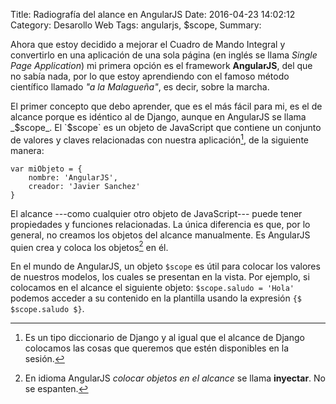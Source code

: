 Title: Radiografía del alance en AngularJS
Date: 2016-04-23 14:02:12
Category: Desarollo Web
Tags: angularjs, $scope,
Summary:

Ahora que estoy decidido a mejorar el Cuadro de Mando Integral y convertirlo en una aplicación de una sola página (en inglés se llama _Single Page Application_) mi primera opción es el framework __AngularJS__, del que no sabía nada, por lo que estoy aprendiendo con el famoso método científico llamado _"a la Malagueña"_, es decir, sobre la marcha.

El primer concepto que debo aprender, que es el más fácil para mi, es el de alcance porque es idéntico al de Django, aunque en AngularJS se llama _$scope_. El `$scope` es un objeto de JavaScript que contiene un conjunto de valores y claves relacionadas con nuestra aplicación[^1], de la siguiente manera:

    var miObjeto = { 
        nombre: 'AngularJS', 
        creador: 'Javier Sanchez' 
    }


[^1]: Es un tipo diccionario de Django y al igual que el alcance de Django colocamos las cosas que queremos que estén disponibles en la sesión. 

El alcance ---como cualquier otro objeto de JavaScript--- puede tener propiedades y funciones relacionadas. La única diferencia es que, por lo general, no creamos los objetos del alcance manualmente. Es AngularJS quien crea y coloca los objetos[^2] en él.

[^2]: En idioma AngularJS _colocar objetos en el alcance_ se llama __inyectar__. No se espanten.

En el mundo de AngularJS, un objeto `$scope` es útil para colocar los valores de nuestros modelos, los cuales se presentan en la vista. Por ejemplo, si colocamos en el alcance el siguiente objeto: `$scope.saludo = 'Hola'` podemos acceder a su contenido en la plantilla usando la expresión `{$ $scope.saludo $}`.

